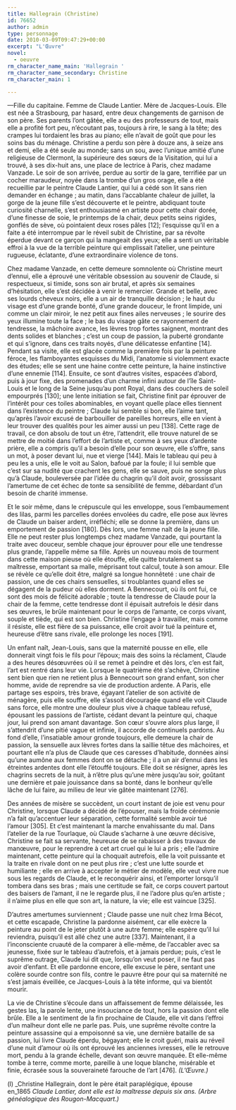 ```yaml
---
title: Hallegrain (Christine)
id: 76652
author: admin
type: personnage
date: 2010-03-09T09:47:29+00:00
excerpt: "L'Œuvre"
novel:
  - oeuvre
rm_character_name_main: 'Hallegrain '
rm_character_name_secondary: Christine
rm_character_main: 1

---
```

—Fille du capitaine. Femme de Claude Lantier. Mère de Jacques-Louis. Elle est née a Strasbourg, par hasard, entre deux changements de garnison de son père. Ses parents l&rsquo;ont gâtée, elle a eu des professeurs de tout, mais elle a profité fort peu, n&rsquo;écoutant pas, toujours à rire, le sang à la tête; des crampes lui tordaient les bras au piano; elle n&rsquo;avait de goût que pour les soins bas du ménage. Christine a perdu son père à douze ans, à seize ans et demi, elle a été seule au monde; sans un sou, avec l&rsquo;unique amitié d&rsquo;une religieuse de Clermont, la supérieure des sœurs de la Visitation, qui lui a trouvé, à ses dix-huit ans, une place de lectrice à Paris, chez madame Vanzade. Le soir de son arrivée, perdue au sortir de la gare, terrifiée par un cocher maraudeur, noyée dans la trombe d&rsquo;un gros orage, elle a été recueillie par le peintre Claude Lantier, qui lui a cédé son lit sans rien demander en échange ; au matin, dans l&rsquo;accablante chaleur de juillet, la gorge de la jeune fille s&rsquo;est découverte et le peintre, abdiquant toute curiosité charnelle, s&rsquo;est enthousiasmé en artiste pour cette chair dorée, d&rsquo;une finesse de soie, le printemps de la chair, deux petits seins rigides, gonflés de sève, où pointaient deux roses pâles [12]; l&rsquo;esquisse qu&rsquo;il en a faite a été interrompue par le réveil subit de Christine, par sa révolte éperdue devant ce garçon qui la mangeait des yeux; elle a senti un véritable effroi à la vue de la terrible peinture qui emplissait l&rsquo;atelier, une peinture rugueuse, éclatante, d&rsquo;une extraordinaire violence de tons.

Chez madame Vanzade, en cette demeure somnolente où Christine meurt d&rsquo;ennui, elle a éprouvé une véritable obsession au souvenir de Claude, si respectueux, si timide, sons son air brutal, et après six semaines d&rsquo;hésitation, elle s&rsquo;est décidée à venir le remercier. Grande et belle, avec ses lourds cheveux noirs, elle a un air de tranquille décision ; le haut du visage est d&rsquo;une grande bonté, d&rsquo;une grande douceur, le front limpide, uni comme un clair miroir, le nez petit aux fines ailes nerveuses ; le sourire des yeux illumine toute la face ; le bas du visage gâte ce rayonnement de tendresse, la mâchoire avance, les lèvres trop fortes saignent, montrant des dents solides et blanches ; c&rsquo;est un coup de passion, la puberté grondante et qui s&rsquo;ignore, dans ces traits noyés, d&rsquo;une délicatesse enfantine [14]. Pendant sa visite, elle est glacée comme la première fois par la peinture féroce, les flamboyantes esquisses du Midi, l&rsquo;anatomie si violemment exacte des études; elle se sent une haine contre cette peinture, la haine instinctive d&rsquo;une ennemie [114]. Ensuite, ce sont d&rsquo;autres visites, espacées d&rsquo;abord, puis à jour fixe, des promenades d&rsquo;un charme infini autour de l&rsquo;île Saint-Louis et le long de la Seine jusqu&rsquo;au pont Royal, dans des couchers de soleil empourprés [130]; une lente initiation se fait, Christine finit par éprouver de l&rsquo;intérêt pour ces toiles abominables, en voyant quelle place elles tiennent dans l&rsquo;existence du peintre ; Claude lui semble si bon, elle l&rsquo;aime tant, qu&rsquo;après l&rsquo;avoir excusé de barbouiller de pareilles horreurs, elle en vient à leur trouver des qualités pour les aimer aussi un peu [138]. Cette rage de travail, ce don absolu de tout un être, l&rsquo;attendrit, elle trouve naturel de se mettre de moitié dans l&rsquo;effort de l&rsquo;artiste et, comme à ses yeux d&rsquo;ardente prière, elle a compris qu&rsquo;il a besoin d&rsquo;elle pour son œuvre, elle s&rsquo;offre, sans un mot, à poser devant lui, nue et vierge [144]. Mais le tableau qui peu à peu les a unis, elle le voit au Salon, bafoué par la foule; il lui semble que c&rsquo;est sur sa nudité que crachent les gens, elle se sauve, puis ne songe plus qu&rsquo;à Claude, bouleversée par l&rsquo;idée du chagrin qu&rsquo;il doit avoir, grossissant l&rsquo;amertume de cet échec de tonte sa sensibilité de femme, débardant d&rsquo;un besoin de charité immense.

Et le soir même, dans le crépuscule qui les enveloppe, sous l&rsquo;embaumement des lilas, parmi les parcelles dorées envolées du cadre, elle pose aux lèvres de Claude un baiser ardent, irréfléchi; elle se donne la première, dans un emportement de passion [180]. Dès lors, une femme naît de la jeune fille. Elle ne peut rester plus longtemps chez madame Vanzade, qui pourtant la traite avec douceur, semble chaque jour éprouver pour elle une tendresse plus grande, l&rsquo;appelle même sa fille. Après un nouveau mois de tourment dans cette maison pieuse où elle étouffe, elle quitte brutalement sa maîtresse, emportant sa malle, méprisant tout calcul, toute à son amour. Elle se révèle ce qu&rsquo;elle doit être, malgré sa longue honnêteté : une chair de passion, une de ces chairs sensuelles, si troublantes quand elles se dégagent de la pudeur où elles dorment. A Bennecourt, où ils ont fui, ce sont des mois de félicité adorable ; toute la tendresse de Claude pour la chair de la femme, cette tendresse dont il épuisait autrefois le désir dans ses œuvres, le brûle maintenant pour le corps de l&rsquo;amante, ce corps vivant, souple et tiède, qui est son bien. Christine l&rsquo;engage à travailler, mais comme il résiste, elle est fière de sa puissance, elle croit avoir tué la peinture et, heureuse d&rsquo;être sans rivale, elle prolonge les noces [191].

Un enfant naît, Jean-Louis, sans que la maternité pousse en elle, elle donnerait vingt fois le fils pour l&rsquo;époux; mais des soins la réclament, Claude a des heures désœuvrées où il se remet à peindre et dès lors, c&rsquo;en est fait, l&rsquo;art est rentré dans leur vie. Lorsque le quatrième été s&rsquo;achève, Christine sent bien que rien ne retient plus à Bennecourt son grand enfant, son cher homme, avide de reprendre sa vie de production ardente. A Paris, elle partage ses espoirs, très brave, égayant l&rsquo;atelier de son activité de ménagère, puis elle souffre, elle s&rsquo;assoit découragée quand elle voit Claude sans force, elle montre une douleur plus vive à chaque tableau refusé, épousant les passions de l&rsquo;artiste, cédant devant la peinture qui, chaque jour, lui prend son amant davantage. Son cœur s&rsquo;ouvre alors plus large, il s&rsquo;attendrit d&rsquo;une pitié vague et infinie, il accorde de continuels pardons. Au fond d&rsquo;elle, l&rsquo;insatiable amour gronde toujours, elle demeure la chair de passion, la sensuelle aux lèvres fortes dans la saillie têtue des mâchoires, et pourtant elle n&rsquo;a plus de Claude que ces caresses d&rsquo;habitude, données ainsi qu&rsquo;une aumône aux femmes dont on se détache ; il a un air d&rsquo;ennui dans les étreintes ardentes dont elle l&rsquo;étouffé toujours. Elle doit se résigner, après les chagrins secrets de la nuit, à n&rsquo;être plus qu&rsquo;une mère jusqu&rsquo;au soir, goûtant une dernière et paie jouissance dans sa bonté, dans le bonheur qu&rsquo;elle lâche de lui faire, au milieu de leur vie gâtée maintenant [276].

Des années de misère se succèdent, un court instant de joie est venu pour Christine, lorsque Claude a décidé de l&rsquo;épouser, mais la froide cérémonie n&rsquo;a fait qu&rsquo;accentuer leur séparation, cette formalité semble avoir tué l&rsquo;amour [305]. Et c&rsquo;est maintenant la marche envahissante du mal. Dans l&rsquo;atelier de la rue Tourlaque, où Claude s&rsquo;acharne à une œuvre décisive, Christine se fait sa servante, heureuse de se rabaisser à des travaux de manœuvre, pour le reprendre à cet art cruel qui le lui a pris ; elle l&rsquo;admire maintenant, cette peinture qui la choquait autrefois, elle la voit puissante et la traite en rivale dont on ne peut plus rire ; c&rsquo;est une lutte sourde et humiliante ; elle en arrive à accepter le métier de modèle, elle veut vivre nue sous les regards de Claude, et le reconquérir ainsi, et l&rsquo;emporter lorsqu&rsquo;il tombera dans ses bras ; mais une certitude se fait, ce corps couvert partout des baisers de l&rsquo;amant, il ne le regarde plus, il ne l&rsquo;adore plus qu&rsquo;en artiste ; il n&rsquo;aime plus en elle que son art, la nature, la vie; elle est vaincue [325].

D&rsquo;autres amertumes surviennent ; Claude passe une nuit chez Irma Bécot, et cette escapade, Christine la pardonne aisément, car elle exècre la peinture au point de le jeter plutôt à une autre femme; elle espère qu&rsquo;il lui reviendra, puisqu&rsquo;il est allé chez une autre [337]. Maintenant, il a l&rsquo;inconsciente cruauté de la comparer à elle-même, de l&rsquo;accabler avec sa jeunesse, fixée sur le tableau d&rsquo;autrefois, et à jamais perdue; puis, c&rsquo;est le suprême outrage, Claude lui dit que, lorsqu&rsquo;on veut poser, il ne faut pas avoir d&rsquo;enfant. Et elle pardonne encore, elle excuse le père, sentant une colère sourde contre son fils, contre le pauvre être pour qui sa maternité ne s&rsquo;est jamais éveillée, ce Jacques-Louis à la tête informe, qui va bientôt mourir.

La vie de Christine s&rsquo;écoule dans un affaissement de femme délaissée, les gestes las, la parole lente, une insouciance de tout, hors la passion dont elle brûle. Elle a le sentiment de la fin prochaine de Claude, elle vit dans l&rsquo;effroi d&rsquo;un malheur dont elle ne parle pas. Puis, une suprême révolte contre la peinture assassine qui a empoisonné sa vie, une dernière bataille de sa passion, lui livre Claude éperdu, bégayant; elle le croit guéri, mais au réveil d&rsquo;une nuit d&rsquo;amour où ils ont éprouvé les anciennes ivresses, elle le retrouve mort, pendu à la grande échelle, devant son œuvre manquée. Et elle-même tombe à terre, comme morte, pareille à une loque blanche, misérable et finie, écrasée sous la souveraineté farouche de l&rsquo;art [476]. _(L&rsquo;Œuvre.)_

(l) _Christine Hallegrain, dont le père était paraplégique, épouse en_1865 _Claude Lantier, dont elle est la maîtresse depuis six ans. (Arbre généalogique des Rougon-Macquart.)_